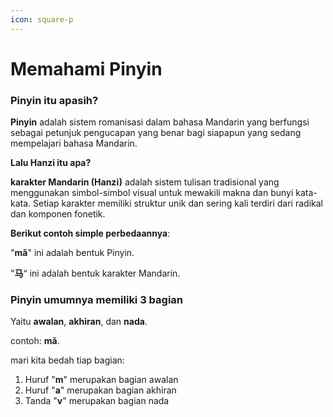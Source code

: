 ```yaml
---
icon: square-p
---
```


# Memahami Pinyin

### Pinyin itu apasih?

**Pinyin** adalah sistem romanisasi dalam bahasa Mandarin yang berfungsi sebagai petunjuk pengucapan yang benar bagi siapapun yang sedang mempelajari bahasa Mandarin.

**Lalu Hanzi itu apa?**

**karakter Mandarin (Hanzi)** adalah sistem tulisan tradisional yang menggunakan simbol-simbol visual untuk mewakili makna dan bunyi kata-kata. Setiap karakter memiliki struktur unik dan sering kali terdiri dari radikal dan komponen fonetik.

**Berikut contoh simple perbedaannya**:

"**mǎ**" ini adalah bentuk Pinyin.

"**马**“ ini adalah bentuk karakter Mandarin.

### Pinyin umumnya memiliki 3 bagian

Yaitu **awalan**, **akhiran**, dan **nada**.

contoh: **mǎ**.

mari kita bedah tiap bagian:

1. Huruf "**m**" merupakan bagian awalan
2. Huruf "**a**" merupakan bagian akhiran
3. Tanda "**v**" merupakan bagian nada
